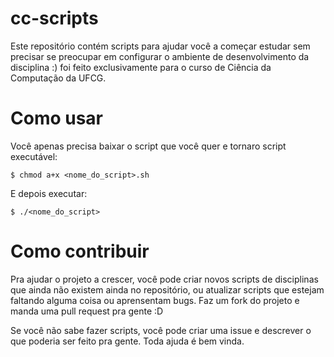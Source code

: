 # cc-scripts

Este repositório contém scripts para ajudar você a começar estudar sem precisar se preocupar em configurar o ambiente de desenvolvimento da disciplina :) foi feito exclusivamente para o curso de Ciência da Computação da UFCG.

# Como usar

Você apenas precisa baixar o script que você quer e tornaro script executável:

`$ chmod a+x <nome_do_script>.sh`

E depois executar:

`$ ./<nome_do_script>`

# Como contribuir

Pra ajudar o projeto a crescer, você pode criar novos scripts de disciplinas que ainda não existem ainda no repositório, ou atualizar scripts que estejam faltando alguma coisa ou aprensentam bugs. Faz um fork do projeto e manda uma pull request pra gente :D

Se você não sabe fazer scripts, você pode criar uma issue e descrever o que poderia ser feito pra gente. Toda ajuda é bem vinda.
